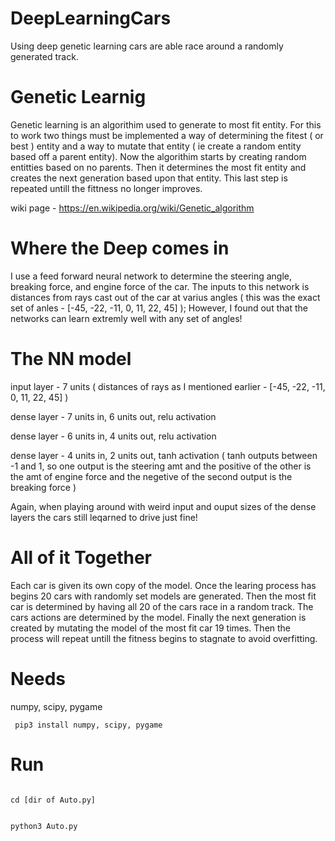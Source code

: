 # DeepLearningCars
Using deep genetic learning cars are able race around a randomly generated track.

# Genetic Learnig
Genetic learning is an algorithim used to generate to most fit entity. 
For this to work two things must be implemented a way of determining the fitest ( or best ) entity and a way to mutate that entity ( ie create a random entity based off a parent entity).
Now the algorithim starts by creating random entitties based on no parents. 
Then it determines the most fit entity and creates the next generation based upon that entity.
This last step is repeated untill the fittness no longer improves.


wiki page - https://en.wikipedia.org/wiki/Genetic_algorithm

# Where the Deep comes in
I use a feed forward neural network to determine the steering angle, breaking force, and engine force of the car.
The inputs to this network is distances from rays cast out of the car at varius angles ( this was the exact set of anles - [-45, -22, -11, 0, 11, 22, 45] );
However, I found out that the networks can learn extremly well with any set of angles!

# The NN model

input layer - 7 units ( distances of rays as I mentioned earlier - [-45, -22, -11, 0, 11, 22, 45] )

dense layer - 7 units in, 6 units out, relu activation

dense layer - 6 units in, 4 units out, relu activation

dense layer - 4 units in, 2 units out, tanh activation ( tanh outputs between -1 and 1, so one output is the steering amt and the positive of the other is the amt of engine force and the negetive of the second output is the breaking force )

Again, when playing around with weird input and ouput sizes of the dense layers the cars still leqarned to drive just fine!

# All of it Together
Each car is given its own copy of the model.
Once the learing process has begins 20 cars with randomly set models are generated.
Then the most fit car is determined by having all 20 of the cars race in a random track. The cars actions are determined by the model.
Finally the next generation is created by mutating the model of the most fit car 19 times. Then the process will repeat untill the fitness begins to stagnate to avoid overfitting.

# Needs
numpy, scipy, pygame

<code> pip3 install numpy, scipy, pygame </code>
# Run
<code> 
cd [dir of Auto.py]

python3 Auto.py
</code>
